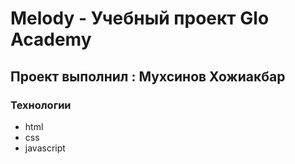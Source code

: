 # Melody - Учебный проект Glo Academy
## Проект выполнил : Мухсинов Хожиакбар 

### Технологии 
- html
- css
- javascript
